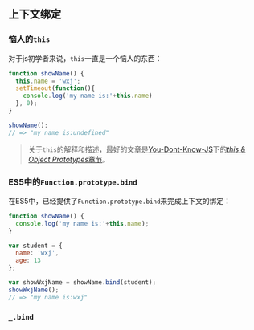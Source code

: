 ## 上下文绑定

### 恼人的`this`
对于js初学者来说，`this`一直是一个恼人的东西：
```js
function showName() {
  this.name = 'wxj';
  setTimeout(function(){
    console.log('my name is:'+this.name)
  }, 0);
}

showName();
// => "my name is:undefined"
```

> 关于`this`的解释和描述，最好的文章是[You-Dont-Know-JS](https://github.com/getify/You-Dont-Know-JS)下的[*this & Object Prototypes*章节](https://github.com/getify/You-Dont-Know-JS/blob/master/this%20&%20object%20prototypes/README.md#you-dont-know-js-this--object-prototypes)。

### ES5中的`Function.prototype.bind`
在ES5中，已经提供了`Function.prototype.bind`来完成上下文的绑定：
```js
function showName() {
  console.log('my name is:'+this.name);
}

var student = {
  name: 'wxj',
  age: 13
};

var showWxjName = showName.bind(student);
showWxjName();
// => "my name is:wxj"
```

### `_.bind`